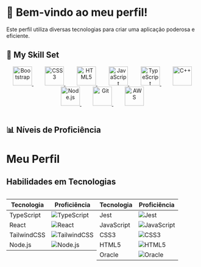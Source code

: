 # 🌟 Bem-vindo ao meu perfil!

Este perfil utiliza diversas tecnologias para criar uma aplicação poderosa e eficiente.

## 🚀 My Skill Set

<div align="center">
  <span style="margin: 15px;">
    <a href="https://getbootstrap.com/docs/3.4/javascript/" target="_blank">
      <img src="https://profilinator.rishav.dev/skills-assets/bootstrap-plain.svg" alt="Bootstrap" height="50" />
    </a>
  </span>
  <span style="margin: 15px;">
    <a href="https://www.w3schools.com/css/" target="_blank">
      <img src="https://profilinator.rishav.dev/skills-assets/css3-original-wordmark.svg" alt="CSS3" height="50" />
    </a>
  </span>
  <span style="margin: 15px;">
    <a href="https://en.wikipedia.org/wiki/HTML5" target="_blank">
      <img src="https://profilinator.rishav.dev/skills-assets/html5-original-wordmark.svg" alt="HTML5" height="50" />
    </a>
  </span>
  <span style="margin: 15px;">
    <a href="https://www.javascript.com/" target="_blank">
      <img src="https://profilinator.rishav.dev/skills-assets/javascript-original.svg" alt="JavaScript" height="50" />
    </a>
  </span>
  <span style="margin: 15px;">
    <a href="https://www.typescriptlang.org/" target="_blank">
      <img src="https://profilinator.rishav.dev/skills-assets/typescript-original.svg" alt="TypeScript" height="50" />
    </a>
  </span>
  <span style="margin: 15px;">
    <a href="https://www.cplusplus.com/" target="_blank">
      <img src="https://profilinator.rishav.dev/skills-assets/cplusplus-original.svg" alt="C++" height="50" />
    </a>
  </span>
  <span style="margin: 15px;">
    <a href="https://nodejs.org/" target="_blank">
      <img src="https://profilinator.rishav.dev/skills-assets/nodejs-original-wordmark.svg" alt="Node.js" height="50" />
    </a>
  </span>
  <span style="margin: 15px;">
    <a href="https://github.com/" target="_blank">
      <img src="https://profilinator.rishav.dev/skills-assets/git-scm-icon.svg" alt="Git" height="50" />
    </a>
  </span>
  <span style="margin: 15px;">
    <a href="https://aws.amazon.com/" target="_blank">
      <img src="https://profilinator.rishav.dev/skills-assets/amazonwebservices-original-wordmark.svg" alt="AWS" height="50" />
    </a>
  </span>
</div>

<br/>

## 📊 Níveis de Proficiência
# Meu Perfil

## Habilidades em Tecnologias

<div style="display: flex">
  

  <div>
  
  | Tecnologia   | Proficiência |
  |--------------|--------------|
  | TypeScript   | ![TypeScript](https://img.shields.io/badge/90%25-green?style=flat-square&logo=typescript&labelColor=007ACC) |
  | React        | ![React](https://img.shields.io/badge/85%25-blue?style=flat-square&logo=react&labelColor=61DAFB) |
  | TailwindCSS  | ![TailwindCSS](https://img.shields.io/badge/75%25-38B2AC?style=flat-square&logo=tailwind-css&labelColor=38B2AC) |
  | Node.js      | ![Node.js](https://img.shields.io/badge/70%25-43853D?style=flat-square&logo=node.js&labelColor=43853D) |
  
  </div>
  

  <div>
  
  | Tecnologia   | Proficiência |
  |--------------|--------------|
  | Jest         | ![Jest](https://img.shields.io/badge/60%25-C21325?style=flat-square&logo=jest&labelColor=C21325) |
  | JavaScript   | ![JavaScript](https://img.shields.io/badge/95%25-F7DF1E?style=flat-square&logo=javascript&labelColor=F7DF1E) |
  | CSS3         | ![CSS3](https://img.shields.io/badge/80%25-1572B6?style=flat-square&logo=css3&labelColor=1572B6) |
  | HTML5        | ![HTML5](https://img.shields.io/badge/90%25-E34F26?style=flat-square&logo=html5&labelColor=E34F26) |
  | Oracle       | ![Oracle](https://img.shields.io/badge/50%25-F80000?style=flat-square&logo=oracle&labelColor=F80000) |
  
  </div>

</div>




